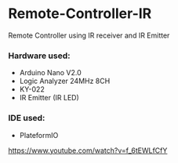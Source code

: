 # Remote-Controller-IR
Remote Controller using IR receiver and IR Emitter

### Hardware used:
- Arduino Nano V2.0
- Logic Analyzer 24MHz 8CH
- KY-022
- IR Emitter (IR LED)

### IDE used:
- PlateformIO

https://www.youtube.com/watch?v=f_6tEWLfCfY
